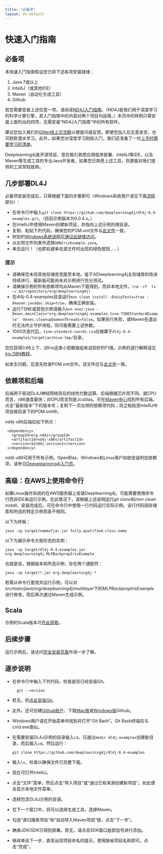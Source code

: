 ```yaml
---
title: "必备项"
layout: zh-default
---
```


# 快速入门指南

## 必备项

本快速入门指南假设您已将下述各项安装就绪：

1. Java 7或以上
2. IntelliJ（或其他IDE）
3. Maven（自动化生成工具）
4. Github

若您需要安装上述任意一项，请阅读[ND4J入门指南](http://nd4j.org/zh-getstarted.html)。（ND4J是我们用于深度学习的科学计算引擎，其入门指南中的内容对两个项目均适用。）本页中的样例只需安装上面列出的四项，无需安装“ND4J入门指南”中的所有软件。

建议您加入我们的[Gitter线上交流群](https://gitter.im/deeplearning4j/deeplearning4j)以便提问或反馈。即使您加入后无意发言，也可默默潜水学习。此外，如果您对深度学习刚刚入门，我们还准备了一份[上手时需要学习的清单](./deeplearningforbeginners.html)。

Deeplearning4j是开源项目，意在吸引熟悉应用程序部署、IntelliJ等IDE，以及Maven等生成工具的专业Java开发者。如果您已熟悉上述工具，则更能对我们提供的工具驾轻就熟。

## 几步部署DL4J

必备项安装完成后，只需根据下面的步骤即可（Windows系统用户请见下面[流程](#walk)部分）：

* 在命令行中输入`git clone https://github.com/deeplearning4j/dl4j-0.4-examples.git`。（目前示例版本为0.0.4.x。）
* 在IntelliJ中使用Maven创建新项目，并指向上述示例的根目录。
* 复制、粘贴下列代码，确保您的POM.xml文件与[此文件](https://github.com/deeplearning4j/dl4j-0.4-examples/blob/master/pom.xml)一致。
* 附加的[Windows系统说明可通过此链接访问](./zh-gettingstarted.html#windows)。
* 从左侧文件列表中选择`DBNIrisExample.java`。
* 单击运行！（也即右键单击源文件时出现的绿色按钮……）

### 提示

* 请确保您未将其他存储库克隆至本地。鉴于对Deeplearning4j主存储库的改进持续进行，最新版可能尚未对示例进行充分测试。
* 请确保示例的所有依赖项均从Maven下载得到，而非本地文件。`(rm -rf  ls ~/.m2/repository/org/deeplearning4j)`
* 在dl4j-0.4-examples目录运行`mvn clean install -DskipTests=true -Dmaven.javadoc.skip=true`，确保正确安装。
* 运行TSNE或其他示例请输入`mvn exec:java -Dexec.mainClass="org.deeplearning4j.examples.tsne.TSNEStandardExample" -Dexec.cleanupDaemonThreads=false`。如果执行失败，或Maven在退出时无法终止守护进程，则可能需要上述参数。
* 1000次迭代后，`tsne-standard-coords.csv`应被置于`dl4j-0.4-examples/target/archive-tmp/`目录。

您应获得0.66上下、对Iris这类小型数据组来说较好的F1值。示例的逐行解释请见[Iris DBN教程](./zh-iris-flower-dataset-tutorial)。

如发生问题，应首先检查POM.xml文件。该文件应与[此文件](https://github.com/deeplearning4j/dl4j-0.4-examples/blob/master/pom.xml)一致。

## 依赖项和后端

后端用于驱动DL4J神经网络背后的线性代数运算。后端根据芯片而不同。就CPU而言，x86速度最快；对GPU而言则是Jcublas。可在[Maven中心](https://search.maven.org)找到所有后端。点击“最新版本”下的版本号；复制下一页左侧的依赖项代码；将之粘贴至IntelliJ中项目根目录下的POM.xml中。

nd4j-x86后端应如下所示：

     <dependency>
       <groupId>org.nd4j</groupId>
       <artifactId>nd4j-x86</artifactId>
       <version>${nd4j.version}</version>
     </dependency>

*nd4j-x86*可用于所有示例。OpenBlas、Windows和Linux用户如欲安装附加依赖项，请参见[Deepelearining4j入门页](./zh-gettingstarted.html#open)。

## 高级：在AWS上使用命令行

如果Linux操作系统的在AWS服务器上安装Deeplearning4j，可能需要使用命令行而非IDE来运行示例。在此情况下，请根据上述说明运行*git clone*和*mvn clean install*。安装完成后，可在命令行中使用一行代码运行实际示例。该行代码因存储库和所选的特定示例而各不相同。

以下为样板：

    java -cp target/nameofjar.jar fully.qualified.class.name

以下为展示命令大致形态的实例：

    java -cp target/dl4j-0.4-examples.jar org.deeplearning4j.MLPBackpropIrisExample

也就是说，根据版本和所选示例，存在两个通配符：

    java -cp target/*.jar org.deeplearning4j.*

若需从命令行更改并运行示例，可以对*src/main/java/org/deeplearning4j/multilayer*下的*MLPBackpropIrisExample*进行修改，而后再次通过Maven生成示例。

## Scala

示例的Scala版本可[在此获取](https://github.com/kogecoo/dl4j-0.4-examples-scala)。

## 后续步骤

运行示例后，请访问[完全安装页面](./gettingstarted.html)作进一步了解。

## <a name="walk">逐步说明</a>

* 在命令行中输入下列代码，检查是否已经安装Git。

		git --version

* 若无，则[点此安装Git](https://git-scm.herokuapp.com/book/en/v2/Getting-Started-Installing-Git)。
* 此外，还可创建[Github账户](https://github.com/join)、下载[Mac版](https://mac.github.com/)或[Windows版](https://windows.github.com/)Github。
* Windows用户请在开始菜单中找到并打开“Git Bash”。Git Bash终端应与cmd.exe类似。
* 在需要安装DL4J示例的目录输入`cd`。可通过`mkdir dl4j-examples`创建新目录，而后输入`cd`。然后运行：

    `git clone https://github.com/deeplearning4j/dl4j-0.4-examples`
* 输入`ls`，检查以确保文件已完整下载。
* 现在可打开IntelliJ。
* 点击“文件”菜单，然后点击“导入项目”或“通过已有来源创建新项目”。如此便会显示本地文件菜单。
* 选择包含DL4J示例的目录。
* 在下一个窗口中，将可以选择生成工具。选择Maven。
* 勾选“递归搜索项目”和“自动导入Maven项目”框，点击“下一步”。
* 确保JDK/SDK已得到部署。若无，请点击SDK窗口底部加号进行添加。
* 继续单击下一步，直至出现项目命名的提示。使用缺省项目名称即可。点击“完成”。
